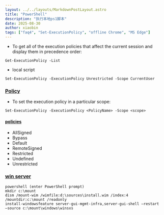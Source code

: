 ```yaml
---
layout: ../../layouts/MarkdownPostLayout.astro
title: "PowerShell"
description: "执行本地ps1脚本"
date: 2025-08-30
author: xiaobin
tags: ["faq4", "Set-ExecutionPolicy", "offline Chrome", "MS Edge"]
---
```


- To get all of the execution policies that affect the current session and display them in precedence order:
```
Get-ExecutionPolicy -List
```
- local script
```
Set-ExecutionPolicy -ExecutionPolicy Unrestricted -Scope CurrentUser
```

### [Policy](https://learn.microsoft.com/en-us/powershell/module/microsoft.powershell.core/about/about_execution_policies?view=powershell-7.4#change-the-execution-policy)
- To set the execution policy in a particular scope:
```
Set-ExecutionPolicy -ExecutionPolicy <PolicyName> -Scope <scope>
```

#### [policies](https://learn.microsoft.com/en-us/powershell/module/microsoft.powershell.core/about/about_execution_policies?view=powershell-7.4#powershell-execution-policies)
- AllSigned
- Bypass
- Default
- RemoteSigned
- Restricted
- Undefined
- Unrestricted

### [win server](https://community.spiceworks.com/t/gui-instalation-for-windows-2012-server-with-cli/1010685)
```
powershell (enter PowerShell prompt)
mkdir c:\mount
dism /mount-wim /wimfile:d:\sources\install.wim /index:4 /mountdir:c:\mount /readonly
install-windowsfeature server-gui-mgmt-infra,server-gui-shell –restart –source c:\mount\windows\winsxs
```
